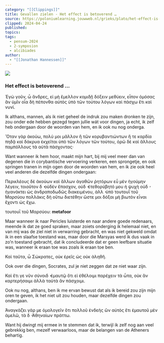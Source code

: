 ```yaml
---
category: "[[Clippings]]"
title: Gevallen zielen - Het effect is betoverend …
source: https://poloniumlearning.jouwweb.nl/grieks/plato/het-effect-is-betoverend
clipped: 2024-04-24
published:
topics:
tags:
  - pensum-2024
  - 2-symposion
  - alcibiades
author:
  - "[[Jonathan Hannessen]]"
---
```


 [![](https://primary.jwwb.nl/public/z/z/j/temp-srmwdybokmzhdiosysoa/63e436f1-c61b-42b4-a4ad-00f870e10a93.gif?enable-io=true&enable=upscale&crop=480%2C60%2Cx0%2Cy20%2Csafe&width=313&height=39)](https://poloniumlearning.jouwweb.nl/grieks/plato)

### Het effect is betoverend …

Ἐγὼ γοῦν, ὦ ἄνδρες, εἰ μὴ ἔμελλον κομιδῇ δόξειν μεθύειν, εἶπον ὀμόσας ἂν ὑμῖν οἷα δὴ πέπονθα αὐτὸς ὑπὸ τῶν τούτου λόγων καὶ πάσχω ἔτι καὶ νυνί.

Ik althans, mannen, als ik niet geheel de indruk zou maken dronken te zijn, zou onder ede hebben gezegd tegen jullie wát voor dingen, ja echt, ik zelf heb ondergaan door de woorden van hem, en ik ook nu nog onderga.

Ὅταν γὰρ ἀκούω, πολύ μοι μᾶλλον ἢ τῶν κορυβαντιώντων ἥ τε καρδία πηδᾷ καὶ δάκρυα ἐκχεῖται ὑπὸ τῶν λόγων τῶν τούτου, ὁρῶ δὲ καὶ ἄλλους παμπόλλους τὰ αὐτὰ πάσχοντας·

Want wanneer ik hem hoor, maakt mijn hart, bij mij veel meer dan van degenen die in corybantische vervoering verkeren, een sprongetje, en ook springen tranen in mijn ogen door de woorden van hem, en ik zie ook heel veel anderen die dezelfde dingen ondergaan:

Περικλέους δὲ ἀκούων καὶ ἄλλων ἀγαθῶν ῥητόρων εὖ μὲν ἡγούμην λέγειν, τοιοῦτον δ ̓ οὐδὲν ἔπασχον, οὐδ ̓ ἐτεθορύβητό μου ἡ ψυχὴ οὐδ ̓ ἠγανάκτει ὡς ἀνδραποδωδῶς διακειμένου, ἀλλ ̓ ὑπὸ τουτουῒ τοῦ Μαρσύου πολλάκις δὴ οὕτω διετέθην ὥστε μοι δόξαι μὴ βιωτὸν εἶναι ἔχοντι ὡς ἔχω.

τουτουῒ τοῦ Μαρσύου: **metafoor**

Maar wanneer ik naar Pericles luisterde en naar andere goede redenaars, meende ik dat ze goed spraken, maar zoiets onderging ik helemaal niet, en van mij was de ziel niet in verwarring gebracht, en was niet gekweld omdat ik in een slaafse toestand was, maar door die Marsyas werd ik dus vaak in zo’n toestand gebracht, dat ik concludeerde dat er geen leefbare situatie was, wanneer ik eraan toe was zoals ik eraan toe ben.

Καὶ ταῦτα, ὦ Σώκρατες, οὐκ ἐρεῖς ὡς οὐκ ἀληθῆ.

Ook over die dingen, Socrates, zul je niet zeggen dat ze niet waar zijn.

Καὶ ἔτι γε νῦν σύνοιδ ̓ ἐμαυτῷ ὅτι εἰ ἐθέλοιμι παρέχειν τὰ ὦτα, οὐκ ἂν καρτερήσαιμι ἀλλὰ ταὐτὰ ἂν πάσχοιμι.

Ook nu nog, althans, ben ik me ervan bewust dat als ik bereid zou zijn mijn oren te geven, ik het niet uit zou houden, maar dezelfde dingen zou ondergaan.

Ἀναγκάζει γάρ με ὁμολογεῖν ὅτι πολλοῦ ἐνδεὴς ὢν αὐτὸς ἔτι ἐμαυτοῦ μὲν ἀμελῶ, τὰ δ ̓ Ἀθηναίων πράττω.

Want hij dwingt mij ermee in te stemmen dat ik, terwijl ik zelf nog aan veel gebrekkig ben, mezelf verwaarloos, maar de belangen van de Atheners behartig.
